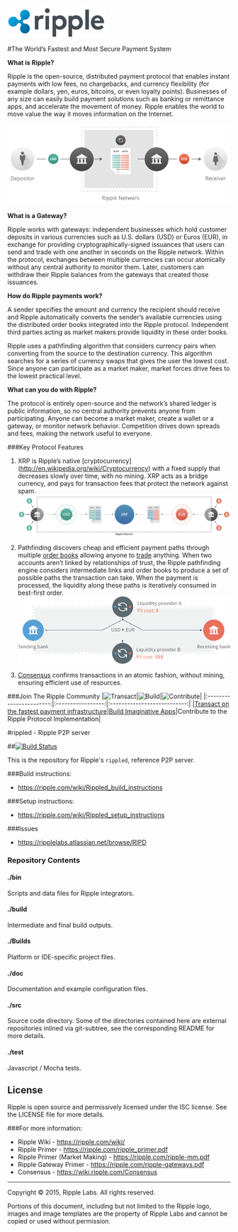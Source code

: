 ![Stellar](/images/ripple.png)

#The World’s Fastest and Most Secure Payment System

**What is Ripple?**

Ripple is the open-source, distributed payment protocol that enables instant
payments with low fees, no chargebacks, and currency flexibility (for example
dollars, yen, euros, bitcoins, or even loyalty points). Businesses of any size
can easily build payment solutions such as banking or remittance apps, and
accelerate the movement of money. Ripple enables the world to move value the
way it moves information on the Internet.

![Ripple Network](images/network.png)

**What is a Gateway?**

Ripple works with gateways: independent businesses which hold customer
deposits in various currencies such as U.S. dollars (USD) or Euros (EUR),
in exchange for providing cryptographically-signed issuances that users can
send and trade with one another in seconds on the Ripple network. Within the
protocol, exchanges between multiple currencies can occur atomically without
any central authority to monitor them. Later, customers can withdraw their
Ripple balances from the gateways that created those issuances.

**How do Ripple payments work?**

A sender specifies the amount and currency the recipient should receive and
Ripple automatically converts the sender’s available currencies using the
distributed order books integrated into the Ripple protocol. Independent third
parties acting as  market makers provide liquidity in these order books.

Ripple uses a pathfinding algorithm that considers currency pairs when
converting from the source to the destination currency. This algorithm searches
for a series of currency swaps that gives the user the lowest cost. Since
anyone can participate as a market maker, market forces drive fees to the
lowest practical level.

**What can you do with Ripple?**

The protocol is entirely open-source and the network’s shared ledger is public
information, so no central authority prevents anyone from participating. Anyone
can become a market maker, create a wallet or a gateway, or monitor network
behavior. Competition drives down spreads and fees, making the network useful
to everyone.


###Key Protocol Features
1. XRP is Ripple’s native [cryptocurrency]
(http://en.wikipedia.org/wiki/Cryptocurrency) with a fixed supply that
decreases slowly over time, with no mining. XRP acts as a bridge currency, and
pays for transaction fees that protect the network against spam.
![XRP as a bridge currency](/images/vehicle_currency.png)

2. Pathfinding discovers cheap and efficient payment paths through multiple
[order books](https://www.ripplecharts.com) allowing anyone to [trade](https://www.rippletrade.com) anything. When two accounts aren’t linked by relationships of trust, the Ripple pathfinding engine considers intermediate links and order books to produce a set of possible paths the transaction can take. When the payment is processed, the liquidity along these paths is iteratively consumed in best-first order.
![Pathfinding from Dollars to Euro](/images/pathfinding.png)

3. [Consensus](https://www.youtube.com/watch?v=pj1QVb1vlC0) confirms
transactions in an atomic fashion, without mining, ensuring efficient use of
resources.

[transact]: https://ripple.com/files/ripple-FIs.pdf
[build]:    https://ripple.com/build/

[transact.png]:   /images/transact.png
[build.png]:      /images/build.png
[contribute.png]: /images/contribute.png

###Join The Ripple Community
|![Transact][transact.png]|![Build][build.png]|![Contribute][contribute.png]|
|:-----------------------:|:-----------------:|:---------------------------:|
|[Transact on the fastest payment infrastructure][transact]|[Build Imaginative Apps][build]|Contribute to the Ripple Protocol Implementation|

#rippled - Ripple P2P server

##[![Build Status](https://travis-ci.org/ripple/rippled.png?branch=develop)](https://travis-ci.org/ripple/rippled)

This is the repository for Ripple's `rippled`, reference P2P server.

###Build instructions:
* https://ripple.com/wiki/Rippled_build_instructions

###Setup instructions:
* https://ripple.com/wiki/Rippled_setup_instructions

###Issues
* https://ripplelabs.atlassian.net/browse/RIPD

### Repository Contents

#### ./bin
Scripts and data files for Ripple integrators.

#### ./build
Intermediate and final build outputs.

#### ./Builds
Platform or IDE-specific project files.

#### ./doc
Documentation and example configuration files.

#### ./src
Source code directory. Some of the directories contained here are
external repositories inlined via git-subtree, see the corresponding
README for more details.

#### ./test
Javascript / Mocha tests.

## License
Ripple is open source and permissively licensed under the ISC license. See the
LICENSE file for more details.

###For more information:
* Ripple Wiki - https://ripple.com/wiki/
* Ripple Primer - https://ripple.com/ripple_primer.pdf
* Ripple Primer (Market Making) - https://ripple.com/ripple-mm.pdf
* Ripple Gateway Primer - https://ripple.com/ripple-gateways.pdf
* Consensus - https://wiki.ripple.com/Consensus

- - -

Copyright © 2015, Ripple Labs. All rights reserved.

Portions of this document, including but not limited to the Ripple logo, images
and image templates are the property of Ripple Labs and cannot be copied or
used without permission.
